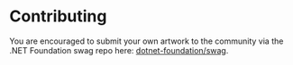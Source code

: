 # Contributing
You are encouraged to submit your own artwork to the community via the .NET Foundation swag repo here: [dotnet-foundation/swag](https://github.com/dotnet-foundation/swag).